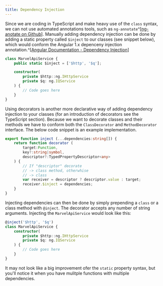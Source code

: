 ```yaml
---
title: Dependency Injection
---
```


Since we are coding in TypeScript and make heavy use of the `class` syntax, we can not use automated annotations tools, such as `ng-annotate`^[[ng-anotate on Github](https://github.com/olov/ng-annotate)]. Manually adding dependency injection can be done by adding a static property called `$inject` to our classes (see snippet below), which would conform the Angular 1.x depenceny injection annotation.^[[Angular Documentation - Dependency Injection](https://docs.angularjs.org/guide/di#-inject-property-annotation)]

``` typescript
class MarvelApiService {
	public static $inject = ['$http', '$q'];

    constructor(
    	private $http::ng.IHttpService
    	private $q: ng.IQService
    ) {
        // Code goes here
    }
}
```

Using decorators is another more declarative way of adding dependency injection to your classes (for an introduction of decorators see the TypeScript section). Because we want to decorate classes and their methods we have to conform both the `ClassDecorator` and `MethodDecorator` interface. The below code snippet is an example implementation.

```typescript
export function inject (...dependencies:string[]) {
    return function decorator (
        target:Function,
        key?:string|symbol,
        descriptor?:TypedPropertyDescriptor<any>
    ) {
        // If "descriptor" decorate
        // -> class method, otherwhise
        // -> class
        var receiver = descriptor ? descriptor.value : target;
        receiver.$inject = dependencies;
    }
}
```

Injecting dependencies can then be done by simply prepending a `class` or a class method with `@inject`. The decorator accepts any number of string arguments. Injecting the `MarvelApiService` would look like this:

```typescript
@inject('$http', '$q')
class MarvelApiService {
    constructor(
    	private $http::ng.IHttpService
    	private $q: ng.IQService
    ) {
        // Code goes here
    }
}
```

It may not look like a big improvement ofer the `static` property syntax, but you'll notice it when you have mulitple functions with multiple dependencies.
